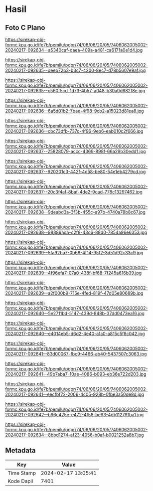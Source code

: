 # Hasil

## Foto C Plano

https://sirekap-obj-formc.kpu.go.id/fe7b/pemilu/pdpr/74/06/06/20/05/7406062005002-20240217-092634--a5340caf-daea-409a-a481-ca6171a0e1d4.jpg

https://sirekap-obj-formc.kpu.go.id/fe7b/pemilu/pdpr/74/06/06/20/05/7406062005002-20240217-092635--deeb72b3-b3c7-4200-8ec7-d78b5607e9af.jpg

https://sirekap-obj-formc.kpu.go.id/fe7b/pemilu/pdpr/74/06/06/20/05/7406062005002-20240217-092635--c560f5cd-1d73-4b57-a048-b30a0d682f8e.jpg

https://sirekap-obj-formc.kpu.go.id/fe7b/pemilu/pdpr/74/06/06/20/05/7406062005002-20240217-092636--6a5d01b2-7bae-4f98-9cb2-a15023d81ea8.jpg

https://sirekap-obj-formc.kpu.go.id/fe7b/pemilu/pdpr/74/06/06/20/05/7406062005002-20240217-092636--cbc73dfb-737c-4f96-9eb6-eab010c2f666.jpg

https://sirekap-obj-formc.kpu.go.id/fe7b/pemilu/pdpr/74/06/06/20/05/7406062005002-20240217-092637--25828079-accc-4369-898f-66a29b30edd1.jpg

https://sirekap-obj-formc.kpu.go.id/fe7b/pemilu/pdpr/74/06/06/20/05/7406062005002-20240217-092637--920201c3-442f-4d58-be80-54e1eb4279cd.jpg

https://sirekap-obj-formc.kpu.go.id/fe7b/pemilu/pdpr/74/06/06/20/05/7406062005002-20240217-092637--20c3f4af-8baf-4de2-9cad-778c13297462.jpg

https://sirekap-obj-formc.kpu.go.id/fe7b/pemilu/pdpr/74/06/06/20/05/7406062005002-20240217-092638--9deabd3a-3f3b-455c-a97b-4740a78b8c67.jpg

https://sirekap-obj-formc.kpu.go.id/fe7b/pemilu/pdpr/74/06/06/20/05/7406062005002-20240217-092638--98889ada-c2f8-43c6-88d0-7854a96e6353.jpg

https://sirekap-obj-formc.kpu.go.id/fe7b/pemilu/pdpr/74/06/06/20/05/7406062005002-20240217-092639--5fa92ba7-0b68-4f14-95f2-3d51d92c33c9.jpg

https://sirekap-obj-formc.kpu.go.id/fe7b/pemilu/pdpr/74/06/06/20/05/7406062005002-20240217-092639--4f96efa7-07a0-438f-bf68-7f245a616b39.jpg

https://sirekap-obj-formc.kpu.go.id/fe7b/pemilu/pdpr/74/06/06/20/05/7406062005002-20240217-092639--a2f000b9-715e-4fed-819f-47d05e80689b.jpg

https://sirekap-obj-formc.kpu.go.id/fe7b/pemilu/pdpr/74/06/06/20/05/7406062005002-20240217-092640--5e2711bd-5147-439d-848b-37dd0473ea16.jpg

https://sirekap-obj-formc.kpu.go.id/fe7b/pemilu/pdpr/74/06/06/20/05/7406062005002-20240217-092640--e4014eb5-d6d2-4e40-a1a0-a815c5f8c042.jpg

https://sirekap-obj-formc.kpu.go.id/fe7b/pemilu/pdpr/74/06/06/20/05/7406062005002-20240217-092641--83d00067-fbc9-4466-ab40-5437507c3063.jpg

https://sirekap-obj-formc.kpu.go.id/fe7b/pemilu/pdpr/74/06/06/20/05/7406062005002-20240217-092641--49b7aba7-10ae-4086-b093-eb36e722d203.jpg

https://sirekap-obj-formc.kpu.go.id/fe7b/pemilu/pdpr/74/06/06/20/05/7406062005002-20240217-092641--eecfbf72-2006-4c05-928b-0fbe3a50de8d.jpg

https://sirekap-obj-formc.kpu.go.id/fe7b/pemilu/pdpr/74/06/06/20/05/7406062005002-20240217-092642--b96c425e-e472-4f58-be93-4db112791ba1.jpg

https://sirekap-obj-formc.kpu.go.id/fe7b/pemilu/pdpr/74/06/06/20/05/7406062005002-20240217-092634--8bbd1274-af23-4056-b0af-b0021252a8b7.jpg


## Metadata

| Key        | Value               |
| ---------- | ------------------- |
| Time Stamp | 2024-02-17 13:05:41 |
| Kode Dapil | 7401                |




